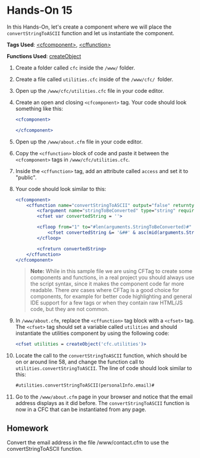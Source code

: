 # Hands-On 15

In this Hands-On, let's create a component where we will place the `convertStringToASCII` function and let us instantiate the component.

**Tags Used**: [\<cfcomponent>](https://helpx.adobe.com/coldfusion/cfml-reference/coldfusion-tags/tags-c/cfcomponent.html), [\<cffunction>](https://helpx.adobe.com/coldfusion/cfml-reference/coldfusion-tags/tags-f/cffunction.html)

**Functions Used**: [createObject](https://helpx.adobe.com/coldfusion/cfml-reference/coldfusion-functions/functions-c-d/CreateObject.html)

1. Create a folder called `cfc` inside the `/www/` folder.
1. Create a file called `utilities.cfc` inside of the `/www/cfc/ `folder.
1. Open up the `/www/cfc/utilities.cfc` file in your code editor.
1. Create an open and closing `<cfcomponent>` tag. Your code should look something like this:

    ```cfml
    <cfcomponent>

    </cfcomponent>
    ```

1. Open up the `/www/about.cfm` file in your code editor.
1. Copy the `<cffunction>` block of code and paste it between the `<cfcomponent>` tags in `/www/cfc/utilities.cfc`.
1. Inside the `<cffunction>` tag, add an attribute called `access` and set it to "public".
1. Your code should look similar to this:

    ```cfml
    <cfcomponent>
        <cffunction name="convertStringToASCII" output="false" returntype="String" hint="Converts string to asccii string" access="public">
            <cfargument name="stringToBeConverted" type="string" required="true">
            <cfset var convertedString = ''>

            <cfloop from="1" to="#len(arguments.StringToBeConverted)#" index="i">
                <cfset convertedString &= '&##' & asc(mid(arguments.StringTobeConverted, i, 1)) & ';'>
            </cfloop>

            <cfreturn convertedString>
        </cffunction>
    </cfcomponent>
    ```
   > **Note:** While in this sample file we are using CFTag to create some components and functions, in a real project you should always use the script syntax, since it makes the component code far more readable. There _are_ cases where CFTag is a good choice for components, for example for better code highlighting and general IDE support for a few tags or when they contain raw HTML/JS code, but they are not common.

1. In `/www/about.cfm`, replace the `<cffunction>` tag block with a `<cfset>` tag. The `<cfset>` tag should set a variable called `utilities` and should instantiate the utilities component by using the following code:

    ```cfml
    <cfset utilities = createObject('cfc.utilities')>
    ```

1. Locate the call to the `convertStringToASCII` function, which should be on or around line 58, and change the function call to `utilities.convertStringToASCII`. The line of code should look similar to this:

    ```cfml
    #utilities.convertStringToASCII(personalInfo.email)#
    ```

1. Go to the `/www/about.cfm` page in your browser and notice that the email address displays as it did before. The `convertStringToASCII` function is now in a CFC that can be instantiated from any page.

Homework
--------

Convert the email address in the file /www/contact.cfm to use the convertStringToASCII function.
